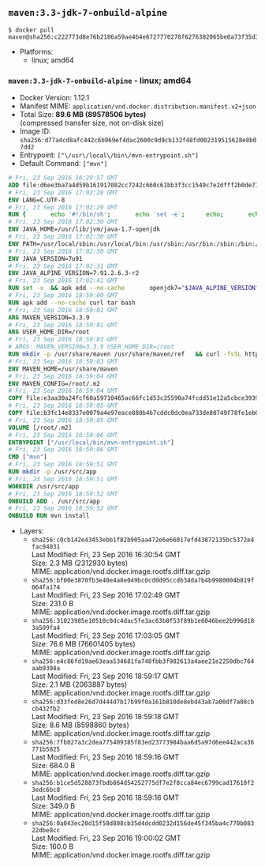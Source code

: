 ## `maven:3.3-jdk-7-onbuild-alpine`

```console
$ docker pull maven@sha256:c222773d8e76b2186a59ae4b4e6727770278f6276382065be0a73f35d38ac904
```

-	Platforms:
	-	linux; amd64

### `maven:3.3-jdk-7-onbuild-alpine` - linux; amd64

-	Docker Version: 1.12.1
-	Manifest MIME: `application/vnd.docker.distribution.manifest.v2+json`
-	Total Size: **89.6 MB (89578506 bytes)**  
	(compressed transfer size, not on-disk size)
-	Image ID: `sha256:d77a4cd8afc442c6b969ef4dac2600c9d9cb132f48fd002319515628e8b07dd2`
-	Entrypoint: `["\/usr\/local\/bin\/mvn-entrypoint.sh"]`
-	Default Command: `["mvn"]`

```dockerfile
# Fri, 23 Sep 2016 16:29:57 GMT
ADD file:d6ee3ba7a4d59b161917082cc7242c660c61bb3f3cc1549c7e2dfff2b0de7104 in / 
# Fri, 23 Sep 2016 17:02:28 GMT
ENV LANG=C.UTF-8
# Fri, 23 Sep 2016 17:02:29 GMT
RUN { 		echo '#!/bin/sh'; 		echo 'set -e'; 		echo; 		echo 'dirname "$(dirname "$(readlink -f "$(which javac || which java)")")"'; 	} > /usr/local/bin/docker-java-home 	&& chmod +x /usr/local/bin/docker-java-home
# Fri, 23 Sep 2016 17:02:30 GMT
ENV JAVA_HOME=/usr/lib/jvm/java-1.7-openjdk
# Fri, 23 Sep 2016 17:02:30 GMT
ENV PATH=/usr/local/sbin:/usr/local/bin:/usr/sbin:/usr/bin:/sbin:/bin:/usr/lib/jvm/java-1.7-openjdk/jre/bin:/usr/lib/jvm/java-1.7-openjdk/bin
# Fri, 23 Sep 2016 17:02:30 GMT
ENV JAVA_VERSION=7u91
# Fri, 23 Sep 2016 17:02:31 GMT
ENV JAVA_ALPINE_VERSION=7.91.2.6.3-r2
# Fri, 23 Sep 2016 17:02:41 GMT
RUN set -x 	&& apk add --no-cache 		openjdk7="$JAVA_ALPINE_VERSION" 	&& [ "$JAVA_HOME" = "$(docker-java-home)" ]
# Fri, 23 Sep 2016 18:59:00 GMT
RUN apk add --no-cache curl tar bash
# Fri, 23 Sep 2016 18:59:01 GMT
ARG MAVEN_VERSION=3.3.9
# Fri, 23 Sep 2016 18:59:01 GMT
ARG USER_HOME_DIR=/root
# Fri, 23 Sep 2016 18:59:03 GMT
# ARGS: MAVEN_VERSION=3.3.9 USER_HOME_DIR=/root
RUN mkdir -p /usr/share/maven /usr/share/maven/ref   && curl -fsSL http://apache.osuosl.org/maven/maven-3/$MAVEN_VERSION/binaries/apache-maven-$MAVEN_VERSION-bin.tar.gz     | tar -xzC /usr/share/maven --strip-components=1   && ln -s /usr/share/maven/bin/mvn /usr/bin/mvn
# Fri, 23 Sep 2016 18:59:03 GMT
ENV MAVEN_HOME=/usr/share/maven
# Fri, 23 Sep 2016 18:59:04 GMT
ENV MAVEN_CONFIG=/root/.m2
# Fri, 23 Sep 2016 18:59:04 GMT
COPY file:e3aa30a24fcf60a59710465ac66fc1d53c35590a74fcdd51e12a5cbce393904b in /usr/local/bin/mvn-entrypoint.sh 
# Fri, 23 Sep 2016 18:59:05 GMT
COPY file:b3fc14e8337e0079a4e97eace880b4b7cddc0dc0ea733de80749f78fe1eb089a in /usr/share/maven/ref/ 
# Fri, 23 Sep 2016 18:59:05 GMT
VOLUME [/root/.m2]
# Fri, 23 Sep 2016 18:59:06 GMT
ENTRYPOINT ["/usr/local/bin/mvn-entrypoint.sh"]
# Fri, 23 Sep 2016 18:59:06 GMT
CMD ["mvn"]
# Fri, 23 Sep 2016 18:59:51 GMT
RUN mkdir -p /usr/src/app
# Fri, 23 Sep 2016 18:59:51 GMT
WORKDIR /usr/src/app
# Fri, 23 Sep 2016 18:59:52 GMT
ONBUILD ADD . /usr/src/app
# Fri, 23 Sep 2016 18:59:52 GMT
ONBUILD RUN mvn install
```

-	Layers:
	-	`sha256:c0cb142e43453ebb1f82b905aa472e6e66017efd43872135bc5372e4fac04031`  
		Last Modified: Fri, 23 Sep 2016 16:30:54 GMT  
		Size: 2.3 MB (2312930 bytes)  
		MIME: application/vnd.docker.image.rootfs.diff.tar.gzip
	-	`sha256:bf00e3870fb3e40e4a8e049bc0cd0d95ccd634da7b4b9980004b819f064fa174`  
		Last Modified: Fri, 23 Sep 2016 17:02:49 GMT  
		Size: 231.0 B  
		MIME: application/vnd.docker.image.rootfs.diff.tar.gzip
	-	`sha256:31023985e10510c0dc4dac5fe3ac63b0f53f89b1e6046bee2b996d183a509fa4`  
		Last Modified: Fri, 23 Sep 2016 17:03:05 GMT  
		Size: 76.6 MB (76601405 bytes)  
		MIME: application/vnd.docker.image.rootfs.diff.tar.gzip
	-	`sha256:e4c86fd19ae63eaa534681fa748fbb3f982613a4aee21e2250dbc764aab9304a`  
		Last Modified: Fri, 23 Sep 2016 18:59:17 GMT  
		Size: 2.1 MB (2063887 bytes)  
		MIME: application/vnd.docker.image.rootfs.diff.tar.gzip
	-	`sha256:d33fed8e26d7d444d7b17b99f0a161b810de8ebd43ab7a00df7a08cbcb432fb2`  
		Last Modified: Fri, 23 Sep 2016 18:59:18 GMT  
		Size: 8.6 MB (8598860 bytes)  
		MIME: application/vnd.docker.image.rootfs.diff.tar.gzip
	-	`sha256:7fb027a3c2dea775409385f83ed23773984baa6d5a97d6ee442aca36771b5825`  
		Last Modified: Fri, 23 Sep 2016 18:59:16 GMT  
		Size: 684.0 B  
		MIME: application/vnd.docker.image.rootfs.diff.tar.gzip
	-	`sha256:b1ce5d528873fbdb864d54252775df7e2f8cca84ec6799cad17610f23edc6bc8`  
		Last Modified: Fri, 23 Sep 2016 18:59:16 GMT  
		Size: 349.0 B  
		MIME: application/vnd.docker.image.rootfs.diff.tar.gzip
	-	`sha256:0a043ec20d15f58d808cb35d4dcdd0232d156de45f345ba4c770b08322dbe8cc`  
		Last Modified: Fri, 23 Sep 2016 19:00:02 GMT  
		Size: 160.0 B  
		MIME: application/vnd.docker.image.rootfs.diff.tar.gzip
